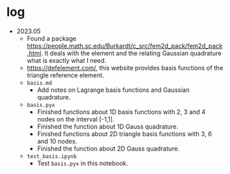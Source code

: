 # log

* 2023.05
  * Found a package  https://people.math.sc.edu/Burkardt/c_src/fem2d_pack/fem2d_pack.html. It deals with the element and the relating Gaussian quadrature what is exactly what I need.
  * https://defelement.com/, this website provides basis functions of the triangle reference element.
  * `basis.md`
    * Add notes on Lagrange basis functions and Gaussian quadrature.
  * `basis.pyx`
    * Finished functions about 1D basis functions with 2, 3 and 4 nodes on the interval [-1,1].
    * Finished the function about 1D Gauss quadrature.
    * Finished functions about 2D triangle basis functions with 3, 6 and 10 nodes.
    * Finished the function about 2D Gauss quadrature.
  * `test_basis.ipynb`
    * Test `basis.pyx` in this notebook. 
